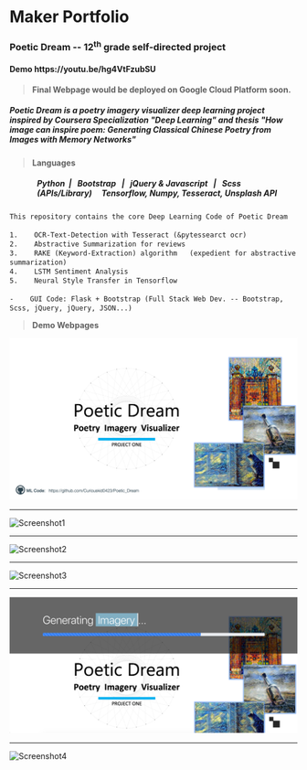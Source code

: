 # **Maker Portfolio**
<!DOCTYPE html>
<html lang="en">
  <head>
    <meta charset="utf-8">
    <meta http-equiv="X-UA-Compatible" content="IE=edge">
    <meta name="viewport" content="width=device-width, initial-scale=1">
    <h3>Poetic Dream -- 12<sup>th</sup> grade self-directed project</h3>
    <h4> Demo https://youtu.be/hg4VtFzubSU </h4>

> **Final Webpage would be deployed on Google Cloud Platform soon.**

   <div><h5>Poetic Dream is a poetry imagery visualizer deep learning project inspired by Coursera Specialization "Deep Learning" and thesis <i>"How image can inspire poem: Generating Classical Chinese Poetry from Images with Memory Networks"</i></h5></div> 
  </head>

> **Languages**
<div style="margin-left: 3rem">
  <h5>Python &nbsp;| &nbsp; Bootstrap &nbsp; | &nbsp; jQuery & Javascript &nbsp; | &nbsp; Scss 
  <br>(APIs/Library) &nbsp;&nbsp;&nbsp; Tensorflow, Numpy, Tesseract, Unsplash API</h5>

</div> 
  <body>

    This repository contains the core Deep Learning Code of Poetic Dream
    
    1.    OCR-Text-Detection with Tesseract (&pytessearct ocr)
    2.    Abstractive Summarization for reviews 
    3.    RAKE (Keyword-Extraction) algorithm   (expedient for abstractive summarization)
    4.    LSTM Sentiment Analysis
    5.    Neural Style Transfer in Tensorflow
    
    -    GUI Code: Flask + Bootstrap (Full Stack Web Dev. -- Bootstrap, Scss, jQuery, jQuery, JSON...)
    
  </body>
  
</html>

> **Demo Webpages**

![Poetic Dream Cover Photo](https://raw.githubusercontent.com/Curiouskid0423/Poetic_Dream/master/Poetic_Dream_Cover.png)
<hr>

![Screenshot1](https://raw.githubusercontent.com/Curiouskid0423/Poetic_Dream/master/UI-Screenshot/Screenshot-1.png)
<hr>

![Screenshot2](https://raw.githubusercontent.com/Curiouskid0423/Poetic_Dream/master/UI-Screenshot/Screenshot-2.png)
<hr>

![Screenshot3](https://raw.githubusercontent.com/Curiouskid0423/Poetic_Dream/master/UI-Screenshot/Screenshot-3.png)
<hr>

![Screenshot4](https://raw.githubusercontent.com/Curiouskid0423/Poetic_Dream/master/UI-Screenshot/Screenshot-redirect.png)
<hr>

![Screenshot4](https://raw.githubusercontent.com/Curiouskid0423/Poetic_Dream/master/UI-Screenshot/Screenshot-4.png)
